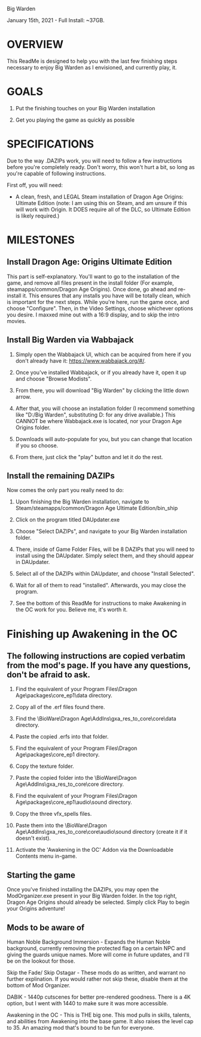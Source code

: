 Big Warden

January 15th, 2021 - Full Install: ~37GB.

OVERVIEW
========

This ReadMe is designed to help you with the last few finishing steps necessary to enjoy Big Warden as I envisioned, and currently play, it. 

GOALS
=====

1.  Put the finishing touches on your Big Warden installation

2.  Get you playing the game as quickly as possible

SPECIFICATIONS
==============

Due to the way .DAZIPs work, you will need to follow a few instructions before you're completely ready. Don't worry, this won't hurt a bit, so long as you're capable of following instructions.

First off, you will need:

-   A clean, fresh, and LEGAL Steam installation of Dragon Age Origins: Ultimate Edition (note: I am using this on Steam, and am unsure if this will work with Origin. It DOES require all of the DLC, so Ultimate Edition is likely required.)

MILESTONES
==========

Install Dragon Age: Origins Ultimate Edition
-------------------------------------------------

This part is self-explanatory. You'll want to go to the installation of the game, and remove all files present in the install folder (For example, steamapps/common/Dragon Age Origins). Once done, go ahead and re-install it. This ensures that any installs you have will be totally clean, which is important for the next steps. While you're here, run the game once, and choose "Configure". Then, in the Video Settings, choose whichever options you desire. I maxxed mine out with a 16:9 display, and to skip the intro movies.

Install Big Warden via Wabbajack
-----------------------------------------

1.  Simply open the Wabbajack UI, which can be acquired from here if you don't already have it: <https://www.wabbajack.org/#/>. 

2.  Once you've installed Wabbajack, or if you already have it, open it up and choose "Browse Modists". 

3.  From there, you will download "Big Warden" by clicking the little down arrow. 

4.  After that, you will choose an installation folder (I recommend something like "D:/Big Warden", substituting D: for any drive available.) This CANNOT be where Wabbajack.exe is located, nor your Dragon Age Origins folder.

5.  Downloads will auto-populate for you, but you can change that location if you so choose. 

6.  From there, just click the "play" button and let it do the rest.

Install the remaining DAZIPs
---------------------------------

Now comes the only part you really need to do:

1. Upon finishing the Big Warden installation, navigate to Steam/steamapps/common/Dragon Age Ultimate Edition/bin_ship

2. Click on the program titled DAUpdater.exe

3. Choose "Select DAZIPs", and navigate to your Big Warden installation folder. 

4. There, inside of Game Folder Files, will be 8 DAZIPs that you will need to install using the DAUpdater. Simply select them, and they should appear in DAUpdater.

5. Select all of the DAZIPs within DAUpdater, and choose "Install Selected".

6. Wait for all of them to read "installed". Afterwards, you may close the program. 

7. See the bottom of this ReadMe for instructions to make Awakening in the OC work for you. Believe me, it's worth it.

Finishing up Awakening in the OC
================================

The following instructions are copied verbatim from the mod's page. If you have any questions, don't be afraid to ask.
-----------------------------------------------------------------------------------------------------------------------

1. Find the equivalent of your Program Files\Dragon Age\packages\core_ep1\data directory.

2. Copy all of the .erf files found there.

3. Find the \BioWare\Dragon Age\AddIns\gxa_res_to_core\core\data directory.

4. Paste the copied .erfs into that folder.

5. Find the equivalent of your Program Files\Dragon Age\packages\core_ep1 directory.

6. Copy the texture folder.

7. Paste the copied folder into the \BioWare\Dragon Age\AddIns\gxa_res_to_core\core directory.

8. Find the equivalent of your Program Files\Dragon Age\packages\core_ep1\audio\sound directory.

9. Copy the three vfx_spells files.

10. Paste them into the \BioWare\Dragon Age\AddIns\gxa_res_to_core\core\audio\sound directory (create it if it doesn't exist).

11. Activate the 'Awakening in the OC' Addon via the Downloadable Contents menu in-game.

Starting the game
------------------------

Once you've finished installing the DAZIPs, you may open the ModOrganizer.exe present in your Big Warden folder. In the top right, Dragon Age Origins should already be selected. Simply click Play to begin your Origins adventure!

Mods to be aware of
------------------------

Human Noble Background Immersion - Expands the Human Noble background, currently removing the protected flag on a certain NPC and giving the guards unique names. More will come in future updates, and I'll be on the lookout for those. 

Skip the Fade/ Skip Ostagar - These mods do as written, and warrant no further explination. If you would rather not skip these, disable them at the bottom of Mod Organizer.

DABIK - 1440p cutscenes for better pre-rendered goodness. There is a 4K option, but I went with 1440 to make sure it was more accessible.

Awakening in the OC - This is THE big one. This mod pulls in skills, talents, and abilities from Awakening into the base game. It also raises the level cap to 35. An amazing mod that's bound to be fun for everyone.
